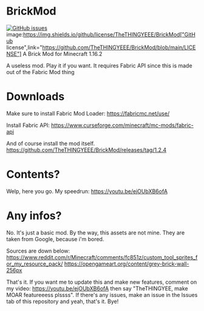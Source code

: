 # BrickMod
<a href="https://github.com/TheTHINGYEEE/BrickMod/issues"><img alt="GitHub issues" src="https://img.shields.io/github/issues/TheTHINGYEEE/BrickMod"></a>
image:https://img.shields.io/github/license/TheTHINGYEEE/BrickMod["GitHub license",link="https://github.com/TheTHINGYEEE/BrickMod/blob/main/LICENSE"]
A Brick Mod for Minecraft 1.16.2

A useless mod.
Play it if you want.
It requires Fabric API since this is made out of the Fabric Mod thing

# Downloads
Make sure to install Fabric Mod Loader: https://fabricmc.net/use/

Install Fabric API: https://www.curseforge.com/minecraft/mc-mods/fabric-api

And of course install the mod itself. https://github.com/TheTHINGYEEE/BrickMod/releases/tag/1.2.4

# Contents?
Welp, here you go. My speedrun: https://youtu.be/ejOUbXB6ofA

# Any infos?
No. It's just a basic mod. By the way, this assets are not mine. They are taken from Google, because i'm bored.

Sources are down below:
https://www.reddit.com/r/Minecraft/comments/fc851z/custom_tool_sprites_for_my_resource_pack/
https://opengameart.org/content/grey-brick-wall-256px

That's it. If you want me to update this and make new features, comment on my video: https://youtu.be/ejOUbXB6ofA then say "TheTHINGYEE, make MOAR featureeess plssss". If there's any issues, make an issue in the Issues tab of this repository and yeah, that's it. Bye!
